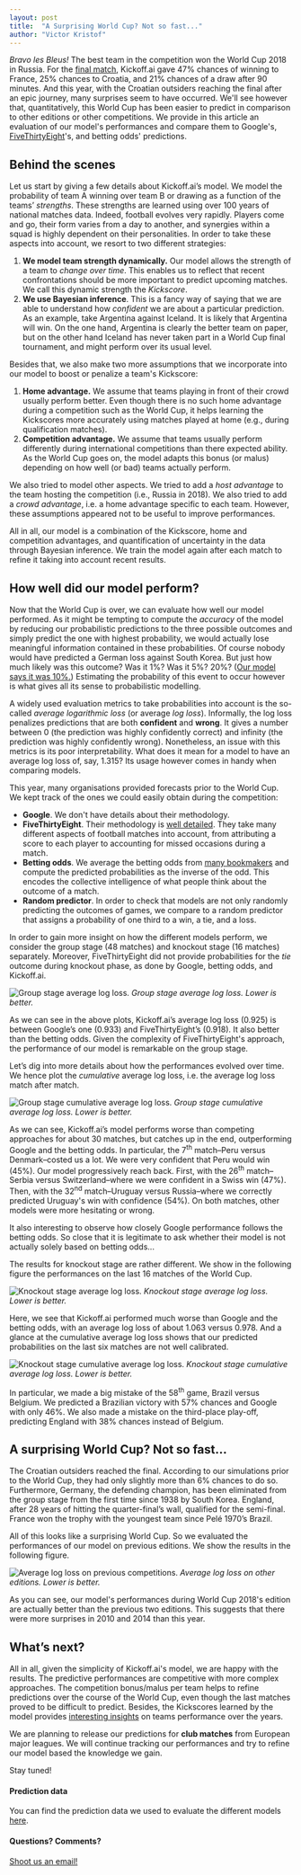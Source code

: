 ```yaml
---
layout: post
title:  "A Surprising World Cup? Not so fast..."
author: "Victor Kristof"
---
```


*Bravo les Bleus!* The best team in the competition won the World Cup 2018 in
Russia. For the [final match][final], Kickoff.ai gave 47% chances of winning to
France, 25% chances to Croatia, and 21% chances of a draw after 90 minutes.  And
this year, with the Croatian outsiders reaching the final after an epic journey,
many surprises seem to have occurred.  We'll see however that, quantitatively,
this World Cup has been easier to predict in comparison to other editions or
other competitions. We provide in this article an evaluation of our model's
performances and compare them to Google's, [FiveThirtyEight][538]'s, and betting
odds' predictions.

## Behind the scenes

Let us start by giving a few details about Kickoff.ai’s model. We model the
probability of team A winning over team B or drawing as a function of the teams’
*strengths*. These strengths are learned using over 100 years of national
matches data. Indeed, football evolves very rapidly. Players come and go, their
form varies from a day to another, and synergies within a squad is highly
dependent on their personalities.  In order to take these aspects into account,
we resort to two different strategies:

1. **We model team strength dynamically.** Our model allows the strength of
   a team to *change over time*.  This enables us to reflect that recent
   confrontations should be more important to predict upcoming matches. We call
   this dynamic strength the *Kickscore*.
2. **We use Bayesian inference**. This is a fancy way of saying that we are able
   to understand how *confident* we are about a particular prediction.  As an
   example, take Argentina against Iceland. It is likely that Argentina will
   win. On the one hand, Argentina is clearly the better team on paper, but on
   the other hand Iceland has never taken part in a World Cup final tournament,
   and might perform over its usual level.

Besides that, we also make two more assumptions that we incorporate into our
model to boost or penalize a team's Kickscore:

1. **Home advantage.** We assume that teams playing in front of their crowd
   usually perform better. Even though there is no such home advantage during
   a competition such as the World Cup, it helps learning the Kickscores more
   accurately using matches played at home (e.g., during qualification matches).
2. **Competition advantage.** We assume that teams usually perform differently
   during international competitions than there expected ability. As the World
   Cup goes on, the model adapts this bonus (or malus) depending on how well (or
   bad) teams actually perform.

We also tried to model other aspects. We tried to add a *host advantage* to the
team
hosting the competition (i.e., Russia in 2018). We also tried to add a *crowd
advantage*, i.e. a home advantage specific to each team. However, these
assumptions appeared not to be useful to improve performances.

All in all, our model is a combination of the Kickscore, home and competition
advantages, and quantification of uncertainty in the data through Bayesian
inference. We train the model again after each match to refine it taking into
account recent results.

## How well did our model perform?

Now that the World Cup is over, we can evaluate how well our model performed. As
it might be tempting to compute the *accuracy* of the model by reducing our
probabilistic predictions to the three possible outcomes and simply predict the
one with highest probability, we would actually lose meaningful information
contained in these probabilities. Of course nobody would have predicted a German
loss against South Korea. But just how much likely was this outcome? Was it 1%?
Was it 5%? 20%? ([Our model says it was 10%.][korger]) Estimating the
probability of this
event to occur however is what gives all its sense to probabilistic modelling.

A widely used evaluation metrics to take probabilities into account is the
so-called *average logarithmic loss* (or average *log loss*). Informally, the
log loss penalizes predictions that are both **confident** and **wrong**. It
gives a number between 0 (the prediction was highly confidently correct) and
infinity (the prediction was highly confidently wrong). Nonetheless, an issue
with this metrics is its poor interpretability. What does it mean for a model to
have an average log loss of, say, 1.315? Its usage however comes in handy when
comparing models.

This year, many organisations provided forecasts prior to the World Cup. We kept
track of the ones we could easily obtain during the competition:
- **Google**. We don't have details about their methodology.
- **FiveThirtyEight**. Their methodology is [well detailed][538method].
  They take many different aspects of football matches into account, from
  attributing a score to each player to accounting for missed occasions during
  a match.
- **Betting odds**. We average the betting odds from [many
  bookmakers][betting-odds] and compute the predicted probabilities as the
  inverse of the odd. This encodes the collective intelligence of what people
  think about the outcome of a match.
- **Random predictor**. In order to check that models are not only randomly
  predicting the outcomes of games, we compare to a random predictor that
  assigns a probability of one third to a win, a tie, and a loss.

In order to gain more insight on how the different models perform, we consider
the group stage (48 matches) and knockout stage (16 matches) separately.
Moreover, FiveThirtyEight did not provide probabilities for the *tie* outcome
during knockout phase, as done by Google, betting odds, and Kickoff.ai.

![Group stage average log loss.](/assets/posts/grp-bar.png)
_Group stage average log loss. Lower is better._

As we can see in the above plots, Kickoff.ai’s average log loss (0.925) is
between Google’s one (0.933) and FiveThirtyEight’s (0.918). It also better than
the betting odds. Given the complexity of FiveThirtyEight's approach, the
performance of our model is remarkable on the group stage.

Let’s dig into more details about how the performances evolved over time. We
hence plot the *cumulative* average log loss, i.e. the average log loss match
after match.

![Group stage cumulative average log loss.](/assets/posts/grp-cumavg.png)
_Group stage cumulative average log loss. Lower is better._

As we can see, Kickoff.ai’s model performs worse than competing approaches for
about 30 matches, but catches up in the end, outperforming Google and the
betting odds. In particular, the 7<sup>th</sup> match–Peru versus Denmark–costed
us a lot. We were very confident that Peru would win (45%). Our model
progressively reach back. First, with the 26<sup>th</sup> match–Serbia versus
Switzerland–where we were confident in a Swiss win (47%). Then, with the
32<sup>nd</sup> match–Uruguay versus Russia–where we correctly predicted
Uruguay's win with confidence (54%). On both matches, other models were more
hesitating or wrong.

It also interesting to observe how closely Google performance follows the
betting odds. So close that it is legitimate to ask whether their model is not
actually solely based on betting odds...

The results for knockout stage are rather different. We show in the following
figure the performances on the last 16 matches of the World Cup.

![Knockout stage average log loss.](/assets/posts/ko-bar.png)
_Knockout stage average log loss. Lower is better._

Here, we see that Kickoff.ai performed much worse than Google and the betting
odds, with an average log loss of about 1.063 versus 0.978. And a glance at the
cumulative average log loss shows that our predicted probabilities on the last
six matches are not well calibrated.

![Knockout stage cumulative average log loss.](/assets/posts/ko-cumavg.png)
_Knockout stage cumulative average log loss. Lower is better._

In particular, we made a big mistake of the 58<sup>th</sup> game, Brazil versus
Belgium. We predicted a Brazilian victory with 57% chances and Google with only
46%. We also made a mistake on the third-place play-off, predicting England
with 38% chances instead of Belgium.

## A surprising World Cup? Not so fast...

The Croatian outsiders reached the final. According to our simulations prior to
the World Cup, they had only slightly more than 6% chances to do so.
Furthermore, Germany, the defending champion, has been eliminated from the group
stage from the first time since 1938 by South Korea. England, after 28 years of
hitting the quarter-final’s wall, qualified for the semi-final. France won the
trophy with the youngest team since Pelé 1970’s Brazil.

All of this looks like a surprising World Cup. So we evaluated the performances
of our model on previous editions. We show the results in the following figure.

![Average log loss on previous competitions.](/assets/posts/previous.png)
_Average log loss on other editions. Lower is better._

As you can see, our model's performances during World Cup 2018's edition are
actually better than the previous two editions. This suggests that there were
more surprises in 2010 and 2014 than this year.

## What’s next?

All in all, given the simplicity of Kickoff.ai's model, we are happy with the
results. The predictive performances are competitive with more complex
approaches. The competition bonus/malus per team helps to refine predictions
over the course of the World Cup, even though the last matches proved to be
difficult to predict. Besides, the Kickscores learned by the model provides
[interesting insights][teams] on teams performance over the years.

We are planning to release our predictions for **club matches** from European
major leagues. We will continue tracking our performances and try to refine our
model based the knowledge we gain.

Stay tuned!

#### Prediction data

You can find the prediction data we used to evaluate the different models
[here]().

#### Questions? Comments?

[Shoot us an email!][email]

[final]: http://kickoff.ai/match/20236
[korger]: http://kickoff.ai/match/19067
[538]: https://projects.fivethirtyeight.com/2018-world-cup-predictions/
[538method]:https://fivethirtyeight.com/features/how-our-2018-world-cup-predictions-work/
[betting-odds]:http://www.betexplorer.com/soccer/world/world-cup/results/?stage=OneVXSrp
[teams]: http://kickoff.ai/teams
[email]: mailto:info@kickoff.ai
